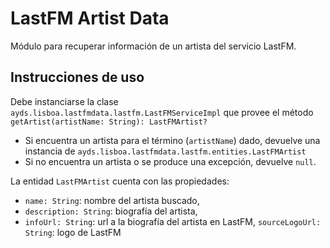 # LastFM Artist Data

Módulo para recuperar información de un artista del servicio LastFM.

## Instrucciones de uso

Debe instanciarse la clase `ayds.lisboa.lastfmdata.lastfm.LastFMServiceImpl` que provee el método `getArtist(artistName: String): LastFMArtist?`
- Si encuentra un artista para el término (`artistName`) dado, devuelve una instancia de `ayds.lisboa.lastfmdata.lastfm.entities.LastFMArtist`
- Si no encuentra un artista o se produce una excepción, devuelve `null`.

La entidad `LastFMArtist` cuenta con las propiedades:
- `name: String`: nombre del artista buscado,
- `description: String`: biografía del artista,
- `infoUrl: String`: url a la biografía del artista en LastFM,
`sourceLogoUrl: String`: logo de LastFM
